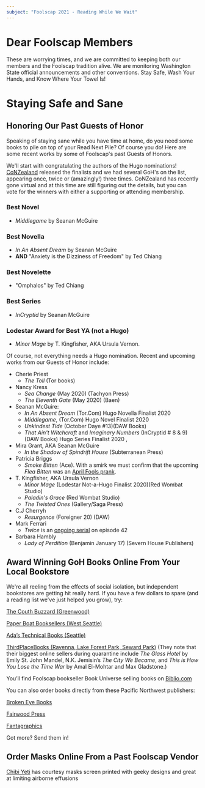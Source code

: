 ```yaml
---
subject: "Foolscap 2021 - Reading While We Wait"
---
```


# Dear Foolscap Members
These are worrying times, and we are committed to keeping both our members and the Foolscap tradition alive.  We are monitoring Washington State official announcements and other conventions.  Stay Safe, Wash Your Hands, and Know Where Your Towel Is!

# Staying Safe and Sane

## Honoring Our Past Guests of Honor

Speaking of staying sane while you have time at home, do you need some books to pile on top of your Read Next Pile? Of course you do! Here are some recent works by some of Foolscap's past Guests of Honors.

We'll start with congratulating the authors of the Hugo nominations! [CoNZealand](https://conzealand.nz/about/explore-worldcon/world-science-fiction-society-about/hugo-awards) released the finalists and we had several GoH's on the list, appearing once, twice or (amazingly!) three times. CoNZealand has recently gone virtual and at this time are still figuring out the details, but you can vote for the winners with either a supporting or attending membership. 

### Best Novel
- *Middlegame* by Seanan McGuire

### Best Novella
- *In An Absent Dream* by Seanan McGuire
- **AND** "Anxiety is the Dizziness of Freedom" by Ted Chiang 

### Best Novelette
- "Omphalos" by Ted Chiang

### Best Series
- *InCryptid* by Seanan McGuire

### Lodestar Award for Best YA (not a Hugo)
- *Minor Mage* by T. Kingfisher, AKA Ursula Vernon.

Of course, not everything needs a Hugo nomination. Recent and upcoming works from our Guests of Honor include:

- Cherie Priest
  - *The Toll* (Tor books)
- Nancy Kress
  - *Sea Change* (May 2020) (Tachyon Press) 
  - *The Eleventh Gate* (May 2020) (Baen)
- Seanan McGuire: 
  - *In An Absent Dream* (Tor.Com) Hugo Novella Finalist 2020
  - *Middlegame*, (Tor.Com) Hugo Novel Finalist 2020
  - *Unkindest Tide* (October Daye #13)(DAW Books)
  - *That Ain't Witchcraft* and  *Imaginary Numbers* (InCryptid # 8 & 9) (DAW Books) Hugo Series Finalist 2020
  ,  
- Mira Grant, AKA Seanan McGuire
  - *In the Shadow of Spindrift House* (Subterranean Press) 
- Patricia Briggs
  - *Smoke Bitten* (Ace). With a smirk we must confirm that the upcoming *Flea Bitten* was an [April Fools prank](http://www.patriciabriggs.com/old%20posts/index.shtml).
- T. Kingfisher, AKA Ursula Vernon
  - *Minor Mage* (Lodestar Not-a-Hugo Finalist 2020)(Red Wombat Studio)
  - *Paladin's Grace* (Red Wombat Studio)
  - *The Twisted Ones* (Gallery/Saga Press)
- C.J Cherryh
  - *Resurgence* (Foreigner 20) (DAW)
- Mark Ferrari
  - *Twice* is an [ongoing serial](https://www.twice-the-serial.com/) on episode 42
- Barbara Hambly
  - *Lady of Perdition* (Benjamin January 17) (Severn House Publishers)

## Award Winning GoH Books Online From Your Local Bookstore

We're all reeling from the effects of social isolation, but independent bookstores are getting hit really hard. If you have a few dollars to spare (and a reading list we've just helped you grow), try: 


[The Couth Buzzard (Greenwood)](http://www.buonobuzzard.com)

[Paper Boat Booksellers (West Seattle)](http://paperboatbooksellers.com)

[Ada’s Technical Books (Seattle)](https://www.adasbooks.com/content/store)

[ThirdPlaceBooks (Ravenna, Lake Forest Park, Seward Park)](http://thirdplacebooks.com)
(They note that their biggest online sellers during quarantine include *The Glass Hotel* by Emily St. John Mandel, N.K. Jemisin’s *The City We Became*, and *This is How You Lose the Time War* by Amal El-Mohtar and Max Gladstone.)

You’ll find Foolscap bookseller Book Universe selling books on [Biblio.com](
https://www.biblio.com/search.php?order=pricedesc&dealer_id=1715224)


You can also order books directly from these Pacific Northwest publishers:

[Broken Eye Books](https://www.brokeneyebooks.com/store/c1/Featured_Products.html#/)

[Fairwood Press](https://www.fairwoodpress.com/catalog.html)

[Fantagraphics](https://www.fantagraphics.com/products)

Got more? Send them in!

## Order Masks Online From a Past Foolscap Vendor
[Chibi Yeti](https://www.chibiyeti.com/sweetthreads?category=Masks) has courtesy masks screen printed with geeky designs and great at limiting airborne effusions
